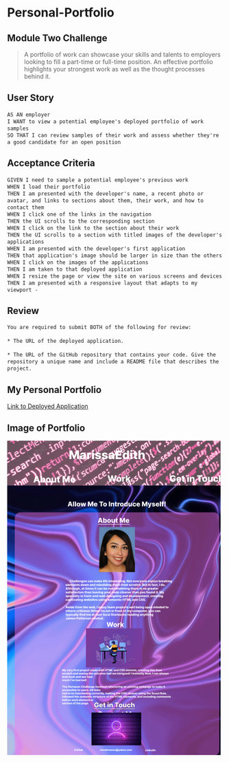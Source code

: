 # Personal-Portfolio
## Module Two Challenge

>A portfolio of work can showcase your skills and talents to employers looking to fill a part-time or full-time position. An effective portfolio highlights your strongest work as well as the thought processes behind it. 

## User Story

```
AS AN employer
I WANT to view a potential employee's deployed portfolio of work samples
SO THAT I can review samples of their work and assess whether they're a good candidate for an open position
```

## Acceptance Criteria 

```
GIVEN I need to sample a potential employee's previous work 
WHEN I load their portfolio
THEN I am presented with the developer's name, a recent photo or avatar, and links to sections about them, their work, and how to contact them  
WHEN I click one of the links in the navigation
THEN the UI scrolls to the corresponding section
WHEN I click on the link to the section about their work
THEN the UI scrolls to a section with titled images of the developer's applications
WHEN I am presented with the developer's first application
THEN that application's image should be larger in size than the others 
WHEN I click on the images of the applications 
THEN I am taken to that deployed application
WHEN I resize the page or view the site on various screens and devices
THEN I am presented with a responsive layout that adapts to my viewport - 
```

## Review 

```
You are required to submit BOTH of the following for review:

* The URL of the deployed application.

* The URL of the GitHub repository that contains your code. Give the repository a unique name and include a README file that describes the project.
```
## My Personal Portfolio 
[Link to Deployed Application](https://mfonseca100.github.io/Marissa-Personal-Portfolio/)

## Image of Portfolio
![Portfolio Screenshot](./assets/images/Profolio%20Prototype.png)